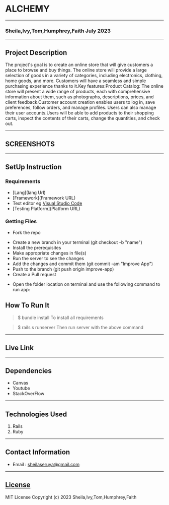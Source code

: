 # ALCHEMY
*****
### Sheila,Ivy,Tom,Humphrey,Faith July 2023 
****
## Project Description
The project's goal is to create an online store that will give customers a place to browse and buy things. The online store will provide a large selection of goods in a variety of categories, including electronics, clothing, home goods, and more. Customers will have a seamless and simple purchasing experience thanks to it.Key features:Product Catalog: The online store will present a wide range of products, each with comprehensive information about them, such as photographs, descriptions, prices, and client feedback.Customer account creation enables users to log in, save preferences, follow orders, and manage profiles. Users can also manage their user accounts.Users will be able to add products to their shopping carts, inspect the contents of their carts, change the quantities, and check out.

******

## SCREENSHOTS


********
## SetUp Instruction
### Requirements
* [Lang](lang Url)
* [Framework](Framework URL)
* Text editor eg [Visual Studio Code](https://code.visualstudio.com/download)
* [Testing Platform](Platform URL)


### Getting Files
* Fork the repo
- Create a new branch in your terminal (git checkout -b "name")
- Install the prerequisites
- Make appropriate changes in file(s)
- Run the server to see the changes
- Add the changes and commit them (git commit -am "Improve App")
- Push to the branch (git push origin improve-app)
- Create a Pull request
* Open the folder location on terminal and use the following command to run app:

## How To Run It
>  $ bundle install 
To install all requirements

> $ rails s runserver
Then run server with the above command
*****
## Live Link

*****
## Dependencies
- Canvas 
- Youtube
- StackOverFlow

*****
## Technologies Used
1. Rails
2. Ruby

*****
## Contact Information
* Email : sheilaseruya@gmail.com
*****
## [License](LICENSE)
MIT License
Copyright (c) 2023 Sheila,Ivy,Tom,Humphrey,Faith 


